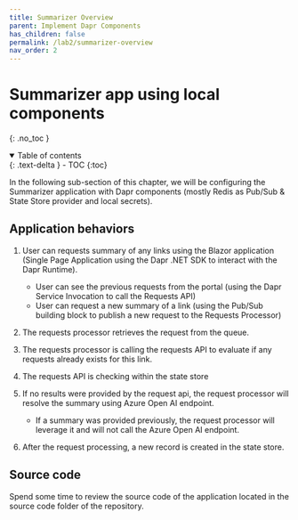 ```yaml
---
title: Summarizer Overview
parent: Implement Dapr Components
has_children: false
permalink: /lab2/summarizer-overview
nav_order: 2
---
```


# Summarizer app using local components

{: .no_toc }

<details open markdown="block">
  <summary>
    Table of contents
  </summary>
  {: .text-delta }
- TOC
{:toc}
</details>

In the following sub-section of this chapter, we will be configuring the Summarizer application with Dapr components (mostly Redis as Pub/Sub & State Store provider and local secrets).


## Application behaviors

1. User can requests summary of any links using the Blazor application (Single Page Application using the Dapr .NET SDK to interact with the Dapr Runtime).
    * User can see the previous requests from the portal (using the Dapr Service Invocation to call the Requests API)
    * User can request a new summary of a link (using the Pub/Sub building block to publish a new request to the Requests Processor)

1. The requests processor retrieves the request from the queue.

1. The requests processor is calling the requests API to evaluate if any requests already exists for this link.

1. The requests API is checking within the state store

1. If no results were provided by the request api, the request processor will resolve the summary using Azure Open AI endpoint.
    * If a summary was provided previously, the request processor will leverage it and will not call the Azure Open AI endpoint.

1. After the request processing, a new record is created in the state store.



## Source code

Spend some time to review the source code of the application located in the source code folder of the repository.